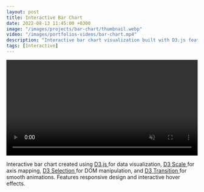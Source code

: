 ```yaml
---
layout: post
title: Interactive Bar Chart
date: 2022-08-13 11:45:00 +0300
image: "/images/projects/bar-chart/thumbnail.webp"
video: "/images/portfolios-videos/bar-chart.mp4"
description: "Interactive bar chart visualization built with D3.js featuring responsive design and smooth data transitions"
tags: [Interactive]
---
```


<video width="100%" autoplay muted autoreplay loop> <source src="/images/portfolios-videos/bar-chart-long.mp4" >  </video>

Interactive bar chart created using <a href="https://d3js.org/"> D3.js </a> for data visualization, <a href="https://d3js.org/d3-scale/"> D3 Scale </a> for axis mapping, <a href="https://d3js.org/d3-selection/"> D3 Selection </a> for DOM manipulation, and <a href="https://d3js.org/d3-transition/"> D3 Transition </a> for smooth animations. Features responsive design and interactive hover effects.


